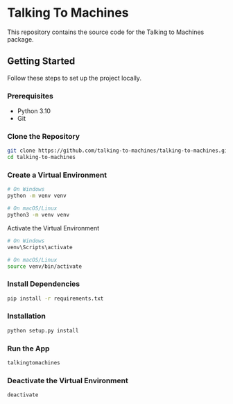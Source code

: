 # Talking To Machines

This repository contains the source code for the Talking to Machines package.

## Getting Started

Follow these steps to set up the project locally.

### Prerequisites

- Python 3.10
- Git

### Clone the Repository
```bash
git clone https://github.com/talking-to-machines/talking-to-machines.git
cd talking-to-machines
```

### Create a Virtual Environment
```bash
# On Windows
python -m venv venv

# On macOS/Linux
python3 -m venv venv
```

Activate the Virtual Environment
```bash
# On Windows
venv\Scripts\activate

# On macOS/Linux
source venv/bin/activate
```

### Install Dependencies
```bash
pip install -r requirements.txt
```

### Installation
```bash
python setup.py install
```

### Run the App
```bash
talkingtomachines
```

### Deactivate the Virtual Environment
```bash
deactivate
```
